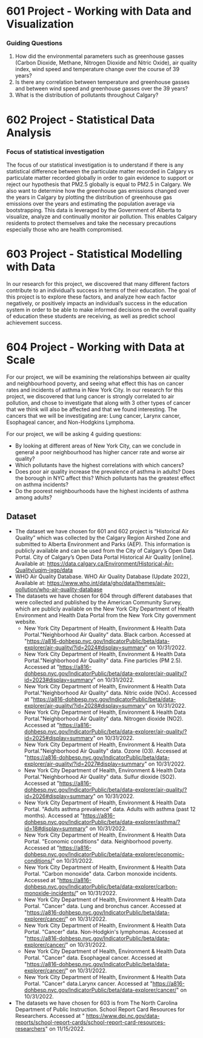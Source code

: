 # 601 Project - Working with Data and Visualization
### Guiding Questions
1. How did the environmental parameters such as greenhouse gasses (Carbon Dioxide, Methane, Nitrogen Dioxide and Nitric Oxide), air quality index, wind speed and temperature change over the course of 39 years?
2. Is there any correlation between temperature and greenhouse gasses and between wind speed and greenhouse gasses over the 39 years? 
3. What is the distribution of pollutants throughout Calgary? 


# 602 Project - Statistical Data Analysis
### Focus of statistical investigation
The focus of our statistical investigation is to understand if there is any statistical difference between the particulate matter recorded in Calgary vs particulate matter recorded globally in order to gain evidence to support or reject our hypothesis that PM2.5 globally is equal to PM2.5 in Calgary. We also want to determine how the greenhouse gas emissions changed over the years in Calgary by plotting the distribution of greenhouse gas emissions over the years and estimating the population average via bootstrapping. This data is leveraged by the Government of Alberta to visualize, analyze and continually monitor air pollution. This enables Calgary residents to protect themselves and take the necessary precautions especially those who are health compromised. 

# 603 Project - Statistical Modelling with Data
In our research for this project, we discovered that many different factors contribute to an individual’s success in terms of their education. The goal of this project is to explore these factors, and analyze how each factor negatively, or positively impacts an individual’s success in the education system in order to be able to make informed decisions on the overall quality of education these students are receiving, as well as predict school achievement success.

# 604 Project - Working with Data at Scale
For our project, we will be examining the relationships between air quality and neighbourhood poverty, and seeing what effect this has on cancer rates and incidents of asthma in New York City. In our research for this project, we discovered that lung cancer is strongly correlated to air pollution, and chose to investigate that along with 3 other types of cancer that we think will also be affected and that we found interesting. The cancers that we will be investigating are: Lung cancer, Larynx cancer, Esophageal cancer, and Non-Hodgkins Lymphoma.

For our project, we will be asking 4 guiding questions:
- By looking at different areas of New York City, can we conclude in general a poor neighbourhood has higher cancer rate and worse air quality?
- Which pollutants have the highest correlations with which cancers?
- Does poor air quality increase the prevalence of asthma in adults? Does the borough in NYC affect this? Which pollutants has the greatest effect on asthma incidents?
- Do the poorest neighbourhoods have the highest incidents of asthma among adults?

## Dataset
- The dataset we have chosen for 601 and 602 project is “Historical Air Quality”  which was collected by the Calgary Region Airshed Zone and submitted to Alberta Environment and Parks (AEP). This information is publicly available and can be used from the City of Calgary’s Open Data Portal. City of Calgary’s Open Data Portal Historical Air Quality [online]. Available at: https://data.calgary.ca/Environment/Historical-Air-Quality/uqjm-jxgp/data
- WHO Air Quality Database. WHO Air Quality Database (Update 2022), Available at: https://www.who.int/data/gho/data/themes/air-pollution/who-air-quality-database
- The datasets we have chosen for 604 through different databases that were collected and published by the American Community Survey, which are publicly available on the New York City Department of Health Environment and Health Data Portal from the New York City government website.
  - New York City Department of Health, Environment & Health Data Portal."Neighborhood Air Quality" data. Black carbon. Accessed at "https://a816-dohbesp.nyc.gov/IndicatorPublic/beta/data-explorer/air-quality/?id=2024#display=summary" on 10/31/2022.
  - New York City Department of Health, Environment & Health Data Portal."Neighborhood Air Quality" data. Fine particles (PM 2.5). Accessed at "https://a816-dohbesp.nyc.gov/IndicatorPublic/beta/data-explorer/air-quality/?id=2023#display=summary" on 10/31/2022.
  - New York City Department of Health, Environment & Health Data Portal."Neighborhood Air Quality" data. Nitric oxide (NOx). Accessed at "https://a816-dohbesp.nyc.gov/IndicatorPublic/beta/data-explorer/air-quality/?id=2028#display=summary" on 10/31/2022.
  - New York City Department of Health, Environment & Health Data Portal."Neighborhood Air Quality" data. Nitrogen dioxide (NO2). Accessed at "https://a816-dohbesp.nyc.gov/IndicatorPublic/beta/data-explorer/air-quality/?id=2025#display=summary" on 10/31/2022.
  - New York City Department of Health, Environment & Health Data Portal."Neighborhood Air Quality" data. Ozone (O3). Accessed at "https://a816-dohbesp.nyc.gov/IndicatorPublic/beta/data-explorer/air-quality/?id=2027#display=summary" on 10/31/2022.
  - New York City Department of Health, Environment & Health Data Portal."Neighborhood Air Quality" data. Sulfur dioxide (SO2). Accessed at "https://a816-dohbesp.nyc.gov/IndicatorPublic/beta/data-explorer/air-quality/?id=2026#display=summary" on 10/31/2022.
  - New York City Department of Health, Environment & Health Data Portal. "Adults asthma prevalence" data. Adults with asthma (past 12 months). Accessed at "https://a816-dohbesp.nyc.gov/IndicatorPublic/beta/data-explorer/asthma/?id=18#display=summary" on 10/31/2022.
  - New York City Department of Health, Environment & Health Data Portal. "Economic conditions" data. Neighborhood poverty. Accessed at "https://a816-dohbesp.nyc.gov/IndicatorPublic/beta/data-explorer/economic-conditions/" on 10/31/2022.
  - New York City Department of Health, Environment & Health Data Portal. "Carbon monoxide" data. Carbon monoxide incidents. Accessed at "https://a816-dohbesp.nyc.gov/IndicatorPublic/beta/data-explorer/carbon-monoxide-incidents/" on 10/31/2022.
  - New York City Department of Health, Environment & Health Data Portal. "Cancer" data. Lung and bronchus cancer. Accessed at "https://a816-dohbesp.nyc.gov/IndicatorPublic/beta/data-explorer/cancer/" on 10/31/2022.
  - New York City Department of Health, Environment & Health Data Portal. "Cancer" data. Non-Hodgkin's lymphomas. Accessed at "https://a816-dohbesp.nyc.gov/IndicatorPublic/beta/data-explorer/cancer/" on 10/31/2022.
  - New York City Department of Health, Environment & Health Data Portal. "Cancer" data. Esophageal cancer. Accessed at "https://a816-dohbesp.nyc.gov/IndicatorPublic/beta/data-explorer/cancer/" on 10/31/2022.
  - New York City Department of Health, Environment & Health Data Portal. "Cancer" data.Larynx cancer. Accessed at "https://a816-dohbesp.nyc.gov/IndicatorPublic/beta/data-explorer/cancer/" on 10/31/2022.
- The datasets we have chosen for 603 is from The North Carolina Department of Public Instruction. School Report Card Resources for Researchers. Accessed at " https://www.dpi.nc.gov/data-reports/school-report-cards/school-report-card-resources-researchers" on 11/15/2022.
